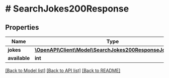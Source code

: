 # # SearchJokes200Response

## Properties

Name | Type | Description | Notes
------------ | ------------- | ------------- | -------------
**jokes** | [**\OpenAPI\Client\Model\SearchJokes200ResponseJokesInner[]**](SearchJokes200ResponseJokesInner.md) |  | [optional]
**available** | **int** |  | [optional]

[[Back to Model list]](../../README.md#models) [[Back to API list]](../../README.md#endpoints) [[Back to README]](../../README.md)

